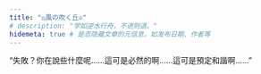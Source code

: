 ```yaml
---
title: "⚖︎風の吹く丘♔"
# description: "学如逆水行舟，不进则退。"
hidemeta: true # 是否隐藏文章的元信息，如发布日期、作者等
---
```


“失敗？你在說些什麼呢……這可是必然的啊……這可是預定和諧啊……”

<!-- more -->